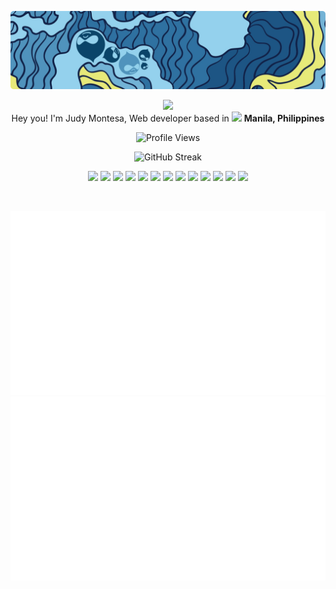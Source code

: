 <img src="https://raw.githubusercontent.com/montesajudy/montesajudy/main/img/d8-cropped-rounded.png" alt="Judy Montesa GitHub image header"><br>

<div align=center>
  <p>
    <img src="https://emojis.slackmojis.com/emojis/images/1531849430/4246/blob-sunglasses.gif?1531849430" width="40"/><br>
    Hey you! I'm Judy Montesa, Web developer based in <img src="https://cdn-icons-png.flaticon.com/512/197/197561.png" width="14"/>&nbsp;<strong>Manila, Philippines</strong>
  </p>

  ![Profile Views](https://komarev.com/ghpvc/?username=montesajudy&style=for-the-badge&color=2E71A0)

  ![GitHub Streak](https://streak-stats.demolab.com?user=montesajudy&hide_border=true&currStreakNum=2E71A0&sideNums=2E71A0)

  [comment]: # (Tools and Languages)
  <code><img height="27" src="https://cdn.jsdelivr.net/gh/devicons/devicon/icons/javascript/javascript-original.svg"></code>
  <code><img height="27" src="https://cdn.jsdelivr.net/gh/devicons/devicon/icons/html5/html5-original.svg"></code>
  <code><img height="27" src="https://cdn.jsdelivr.net/gh/devicons/devicon/icons/css3/css3-original.svg"></code>
  <code><img height="30" src="https://cdn.jsdelivr.net/gh/devicons/devicon/icons/bootstrap/bootstrap-original.svg"></code>
  <code><img height="30" src="https://cdn.jsdelivr.net/gh/devicons/devicon/icons/sass/sass-original.svg"></code>
  <code><img height="30" src="https://cdn.jsdelivr.net/gh/devicons/devicon/icons/gulp/gulp-plain.svg"></code>
  <code><img height="30" src="https://cdn.jsdelivr.net/gh/devicons/devicon/icons/php/php-plain.svg"></code>
  <code><img height="30" src="https://cdn.jsdelivr.net/gh/devicons/devicon/icons/drupal/drupal-plain-wordmark.svg"></code>
  <code><img height="30" src="https://cdn.jsdelivr.net/gh/devicons/devicon/icons/docker/docker-original-wordmark.svg"></code>
  <code><img height="30" src="https://cdn.jsdelivr.net/gh/devicons/devicon/icons/git/git-original-wordmark.svg"></code>
  <code><img height="30" src="https://cdn.jsdelivr.net/gh/devicons/devicon/icons/mysql/mysql-original-wordmark.svg"></code>
  <code><img height="30" src="https://cdn.jsdelivr.net/gh/devicons/devicon/icons/composer/composer-original.svg"></code>
  <code><img height="30" src="https://cdn.jsdelivr.net/gh/devicons/devicon/icons/linux/linux-original.svg"></code>

  <br>
  
  ![Statistics](https://raw.githubusercontent.com/montesajudy/github-stats/master/generated/overview.svg)
  ![Languages](https://raw.githubusercontent.com/montesajudy/github-stats/master/generated/languages.svg)
</div>
